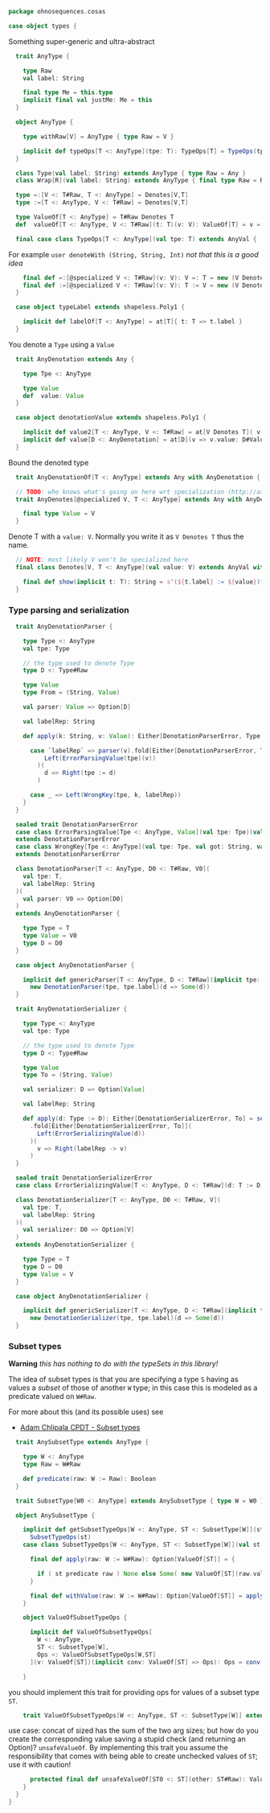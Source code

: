 
```scala
package ohnosequences.cosas

case object types {
```

Something super-generic and ultra-abstract

```scala
  trait AnyType {

    type Raw
    val label: String

    final type Me = this.type
    implicit final val justMe: Me = this
  }

  object AnyType {

    type withRaw[V] = AnyType { type Raw = V }

    implicit def typeOps[T <: AnyType](tpe: T): TypeOps[T] = TypeOps(tpe)
  }

  class Type(val label: String) extends AnyType { type Raw = Any }
  class Wrap[R](val label: String) extends AnyType { final type Raw = R }

  type =:[V <: T#Raw, T <: AnyType] = Denotes[V,T]
  type :=[T <: AnyType, V <: T#Raw] = Denotes[V,T]

  type ValueOf[T <: AnyType] = T#Raw Denotes T
  def  valueOf[T <: AnyType, V <: T#Raw](t: T)(v: V): ValueOf[T] = v =: t

  final case class TypeOps[T <: AnyType](val tpe: T) extends AnyVal {
```

For example `user denoteWith (String, String, Int)` _not that this is a good idea_

```scala
    final def =:[@specialized V <: T#Raw](v: V): V =: T = new (V Denotes T)(v)
    final def :=[@specialized V <: T#Raw](v: V): T := V = new (V Denotes T)(v)
  }

  case object typeLabel extends shapeless.Poly1 {

    implicit def labelOf[T <: AnyType] = at[T]{ t: T => t.label }
  }
```

You denote a `Type` using a `Value`

```scala
  trait AnyDenotation extends Any {

    type Tpe <: AnyType

    type Value
    def  value: Value
  }

  case object denotationValue extends shapeless.Poly1 {

    implicit def value2[T <: AnyType, V <: T#Raw] = at[V Denotes T]( v => v.value: V )
    implicit def value[D <: AnyDenotation] = at[D](v => v.value: D#Value)
  }
```

Bound the denoted type

```scala
  trait AnyDenotationOf[T <: AnyType] extends Any with AnyDenotation { type Tpe = T }

  // TODO: who knows what's going on here wrt specialization (http://axel22.github.io/2013/11/03/specialization-quirks.html)
  trait AnyDenotes[@specialized V, T <: AnyType] extends Any with AnyDenotationOf[T] {

    final type Value = V
  }
```

Denote T with a `value: V`. Normally you write it as `V Denotes T` thus the name.

```scala
  // NOTE: most likely V won't be specialized here
  final class Denotes[V, T <: AnyType](val value: V) extends AnyVal with AnyDenotes[V, T] {

    final def show(implicit t: T): String = s"(${t.label} := ${value})"
  }
```


### Type parsing and serialization


```scala
  trait AnyDenotationParser {

    type Type <: AnyType
    val tpe: Type

    // the type used to denote Type
    type D <: Type#Raw

    type Value
    type From = (String, Value)

    val parser: Value => Option[D]

    val labelRep: String

    def apply(k: String, v: Value): Either[DenotationParserError, Type := D] = k match {

      case `labelRep` => parser(v).fold[Either[DenotationParserError, Type := D]](
          Left(ErrorParsingValue(tpe)(v))
        )(
          d => Right(tpe := d)
        )

      case _ => Left(WrongKey(tpe, k, labelRep))
    }
  }

  sealed trait DenotationParserError
  case class ErrorParsingValue[Tpe <: AnyType, Value](val tpe: Tpe)(val from: Value)
  extends DenotationParserError
  case class WrongKey[Tpe <: AnyType](val tpe: Tpe, val got: String, val expected: String)
  extends DenotationParserError

  class DenotationParser[T <: AnyType, D0 <: T#Raw, V0](
    val tpe: T,
    val labelRep: String
  )(
    val parser: V0 => Option[D0]
  )
  extends AnyDenotationParser {

    type Type = T
    type Value = V0
    type D = D0
  }

  case object AnyDenotationParser {

    implicit def genericParser[T <: AnyType, D <: T#Raw](implicit tpe: T): DenotationParser[T,D,D] =
      new DenotationParser(tpe, tpe.label)(d => Some(d))
  }

  trait AnyDenotationSerializer {

    type Type <: AnyType
    val tpe: Type

    // the type used to denote Type
    type D <: Type#Raw

    type Value
    type To = (String, Value)

    val serializer: D => Option[Value]

    val labelRep: String

    def apply(d: Type := D): Either[DenotationSerializerError, To] = serializer(d.value)
      .fold[Either[DenotationSerializerError, To]](
        Left(ErrorSerializingValue(d))
      )(
        v => Right(labelRep -> v)
      )
  }

  sealed trait DenotationSerializerError
  case class ErrorSerializingValue[T <: AnyType, D <: T#Raw](d: T := D) extends DenotationSerializerError

  class DenotationSerializer[T <: AnyType, D0 <: T#Raw, V](
    val tpe: T,
    val labelRep: String
  )(
    val serializer: D0 => Option[V]
  )
  extends AnyDenotationSerializer {

    type Type = T
    type D = D0
    type Value = V
  }

  case object AnyDenotationSerializer {

    implicit def genericSerializer[T <: AnyType, D <: T#Raw](implicit tpe: T): DenotationSerializer[T,D,D] =
      new DenotationSerializer(tpe, tpe.label)(d => Some(d))
  }
```


  ### Subset types

  **Warning** _this has nothing to do with the typeSets in this library!_

  The idea of subset types is that you are specifying a type `S` having as values a _subset_ of those of another `W` type; in this case this is modeled as a predicate valued on `W#Raw`.

  For more about this (and its possible uses) see

  - [Adam Chlipala CPDT - Subset types](http://adam.chlipala.net/cpdt/html/Subset.html)


```scala
  trait AnySubsetType extends AnyType {

    type W <: AnyType
    type Raw = W#Raw

    def predicate(raw: W := Raw): Boolean
  }

  trait SubsetType[W0 <: AnyType] extends AnySubsetType { type W = W0 }

  object AnySubsetType {

    implicit def getSubsetTypeOps[W <: AnyType, ST <: SubsetType[W]](st: ST): SubsetTypeOps[W,ST] =
      SubsetTypeOps(st)
    case class SubsetTypeOps[W <: AnyType, ST <: SubsetType[W]](val st: ST) extends AnyVal {

      final def apply(raw: W := W#Raw): Option[ValueOf[ST]] = {

        if ( st predicate raw ) None else Some( new ValueOf[ST](raw.value) )
      }

      final def withValue(raw: W := W#Raw): Option[ValueOf[ST]] = apply(raw)
    }

    object ValueOfSubsetTypeOps {

      implicit def ValueOfSubsetTypeOps[
        W <: AnyType,
        ST <: SubsetType[W],
        Ops <: ValueOfSubsetTypeOps[W,ST]
      ](v: ValueOf[ST])(implicit conv: ValueOf[ST] => Ops): Ops = conv(v)

    }
```

you should implement this trait for providing ops for values of a subset type `ST`.

```scala
    trait ValueOfSubsetTypeOps[W <: AnyType, ST <: SubsetType[W]] extends Any {
```

use case: concat of sized has the sum of the two arg sizes; but how do you create the corresponding value saving a stupid check (and returning an Option)? `unsafeValueOf`. By implementing this trait you assume the responsibility that comes with being able to create unchecked values of `ST`; use it with caution!

```scala
      protected final def unsafeValueOf[ST0 <: ST](other: ST#Raw): ValueOf[ST] = new ValueOf[ST](other)
    }
  }
}

```




[test/scala/cosas/asserts.scala]: ../../../test/scala/cosas/asserts.scala.md
[test/scala/cosas/DenotationTests.scala]: ../../../test/scala/cosas/DenotationTests.scala.md
[test/scala/cosas/SubsetTypesTests.scala]: ../../../test/scala/cosas/SubsetTypesTests.scala.md
[test/scala/cosas/EqualityTests.scala]: ../../../test/scala/cosas/EqualityTests.scala.md
[test/scala/cosas/PropertyTests.scala]: ../../../test/scala/cosas/PropertyTests.scala.md
[test/scala/cosas/RecordTests.scala]: ../../../test/scala/cosas/RecordTests.scala.md
[test/scala/cosas/TypeSetTests.scala]: ../../../test/scala/cosas/TypeSetTests.scala.md
[test/scala/cosas/TypeUnionTests.scala]: ../../../test/scala/cosas/TypeUnionTests.scala.md
[main/scala/cosas/typeUnions.scala]: typeUnions.scala.md
[main/scala/cosas/properties.scala]: properties.scala.md
[main/scala/cosas/records.scala]: records.scala.md
[main/scala/cosas/fns.scala]: fns.scala.md
[main/scala/cosas/types.scala]: types.scala.md
[main/scala/cosas/typeSets.scala]: typeSets.scala.md
[main/scala/cosas/ops/records/Update.scala]: ops/records/Update.scala.md
[main/scala/cosas/ops/records/Transform.scala]: ops/records/Transform.scala.md
[main/scala/cosas/ops/records/Get.scala]: ops/records/Get.scala.md
[main/scala/cosas/ops/typeSets/SerializeDenotations.scala]: ops/typeSets/SerializeDenotations.scala.md
[main/scala/cosas/ops/typeSets/ParseDenotations.scala]: ops/typeSets/ParseDenotations.scala.md
[main/scala/cosas/ops/typeSets/Conversions.scala]: ops/typeSets/Conversions.scala.md
[main/scala/cosas/ops/typeSets/Filter.scala]: ops/typeSets/Filter.scala.md
[main/scala/cosas/ops/typeSets/Subtract.scala]: ops/typeSets/Subtract.scala.md
[main/scala/cosas/ops/typeSets/Mappers.scala]: ops/typeSets/Mappers.scala.md
[main/scala/cosas/ops/typeSets/Union.scala]: ops/typeSets/Union.scala.md
[main/scala/cosas/ops/typeSets/Reorder.scala]: ops/typeSets/Reorder.scala.md
[main/scala/cosas/ops/typeSets/Take.scala]: ops/typeSets/Take.scala.md
[main/scala/cosas/ops/typeSets/Representations.scala]: ops/typeSets/Representations.scala.md
[main/scala/cosas/ops/typeSets/Pop.scala]: ops/typeSets/Pop.scala.md
[main/scala/cosas/ops/typeSets/Replace.scala]: ops/typeSets/Replace.scala.md
[main/scala/cosas/equality.scala]: equality.scala.md